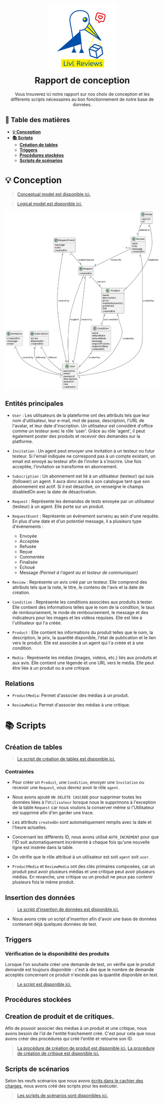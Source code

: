 <h1 align="center"><img src="img/Livl_Reviews.png" width="224px"/><br/>
Rapport de conception
</h1>  
<p align="center">Vous trouverez ici notre rapport sur nos choix de conception et les différents scripts nécessaires au bon fonctionnement de notre base de données.</p>  

## **📖 Table des matières**

- [**💡 Conception**](#💡-conception)
- [**📚 Scripts**](#📚-scripts)
    - [**Création de tables**](#création-de-tables)
    - [**Triggers**](#triggers)
    - [**Procédures stockées**](#procédures-stockées)
    - [**Scripts de scénarios**](#scripts-de-scénarios)

# **💡 Conception**

> [Conceptual model est disponible ici.](models/conceptual.puml)

> [Logical model est disponible ici.](models/logical.md)

![Conceptual Data Model](models/conceptual.png)

## **Entités principales**

- `User` : Les utilisateurs de la plateforme ont des attributs tels que leur nom d'utilisateur, leur e-mail, mot de passe, description, l'URL de l'avatar, et leur date d'inscription. 
Un utilisateur est considéré d'office comme un testeur avec le rôle 'user'. Grâce au rôle 'agent', il peut également poster des produits et recevoir des demandes sur la platforme.

- `Invitation` : Un agent peut envoyer une invitation à un testeur ou futur testeur. Si l'email indiquée ne correspond pas à un compte existant, un email est envoyé au testeur afin de l'inviter à s'inscrire. Une fois acceptée, l'invitation se transforme en abonnement.

- `Subscription` : Un abonnement est lié à un utilisateur (testeur) qui suis (follower) un agent. Il aura donc accès à son catalogue tant que son abonnement est actif. Si il est désactivé, on renseigne le champs disabledOn avec la date de désactivation.

- `Request` : Représente les demandes de tests envoyée par un utilisateur (testeur) à un agent. Elle porte sur un produit.

- `RequestEvent` : Représente un événement survenu au sein d'une requête. En plus d'une date et d'un potentiel message, il a plusieurs type d'évènements :
    - Envoyée
    - Acceptée
    - Refusée
    - Reçue
    - Commentée
    - Finalisée
    - Échoué
    - Message *(Permet à l'agent au et testeur de communiquer)*

- `Review` : Représente un avis créé par un testeur. Elle comprend des attributs tels que la note, le titre, le contenu de l'avis et la date de création.

- `Condition` : Représente les conditions associées aux produits à tester. Elle contient des informations telles que le nom de la condition, le taux de remboursement, le mode de remboursement, le message et des indicateurs pour les images et les vidéos requises. Elle est liée à l'utilisateur qui l'a créée.

- `Product` : Elle contient les informations du produit telles que le nom, la description, le prix, la quantité disponible, l'état de publication et le lien vers le produit. Elle est associée à un agent qui l'a créée et à une condition.

- `Media` : Représente les médias (images, vidéos, etc.) liés aux produits et aux avis. Elle contient une légende et une URL vers le média. Elle peut être liée à un produit ou à une critique.

## **Relations**

- `ProductMedia`: Permet d'associer des médias à un produit.

- `ReviewMedia`: Permet d'associer des médias à une critique.

# **📚 Scripts**

## **Création de tables**

> [Le script de création de tables est disponible ici.](scripts/setup/create_tables.sql)

### Contraintes

- Pour créer un `Produit`, une `Condition`, envoyer une `Invitation` ou recevoir une `Request`, vous devrez avoir le rôle `agent`.

- Nous avons ajouté `ON DELETE CASCADE` pour supprimer toutes les données liées à l'`Utilisateur` lorsque nous le supprimons à l'exception de la table `Request` car nous voulons la conserver même si l'Utilisateur est supprimé afin d'en garder une trace.

- Les attributs `createdOn` sont automatiquement remplis avec la date et l'heure actuelles. 

- Concernant les différents ID, nous avons utilisé `AUTO_INCREMENT` pour que l'ID soit automatiquement incrémenté à chaque fois qu'une nouvelle ligne est insérée dans la table.

- On vérifie que le rôle attribué à un utilisateur est soit `agent` soit `user`.

- `ProductMedia` et `ReviewMedia` ont des clés primaires composées, car un produit peut avoir plusieurs médias et une critique peut avoir plusieurs médias. En revanche, une critique ou un produit ne peux pas contenir plusieurs fois le même produit.

## **Insertion des données** 

> [Le script d'insertion de données est disponible ici.](scripts/setup/insert_data.sql)

- Nous avons crée un script d'insertion afin d'avoir une base de données contenant déjà quelques données de test.

## **Triggers**

### Vérification de la disponibilité des produits

Lorsque l'on souhaite créer une demande de test, on vérifie que le produit demandé est toujours disponible : c'est à dire que le nombre de demande acceptés concernant ce produit n'excède pas la quantité disponible en test.

> [Le script est disponible ici.](scripts/triggers/check_product_availability.sql)

## **Procédures stockées**

## Creation de produit et de critiques.

Afin de pouvoir associer des médias à un produit et une critique, nous avons besoin de l'id de l'entité fraichement créé. C'est pour cela que nous avons créer des procédures qui créé l'entité et retourne son ID. 

> [La procédure de création de produit est disponible ici.](scripts/procedures/create_product.sql)
> [La procédure de création de critique est disponible ici.](scripts/procedures/create_review.sql)

## **Scripts de scénarios**

Selon les neufs scénarios que nous avons [écrits dans le cachier des charges](README.md), nous avons créé des scripts pour les exécuter.

> [Les scripts de scénarios sont disponibles ici.](scripts/scenarios/)
